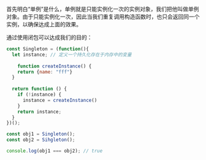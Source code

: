首先明白“单例”是什么，单例就是只能实例化一次的实例对象，我们把他叫做单例对象。由于只能实例化一次，因此当我们重复调用构造函数时，也只会返回同一个实例，以确保达成上面的效果。

通过使用闭包可以达成我们的目的：

```js
const Singleton = (function(){
  let instance; // 定义一个持久化存在于内存中的变量
  
	function createInstance() {
    return {name: "fff"}
  }
  
  return function () {
    if (!instance) {
      instance = createInstance()
    }
    return instance;
  }
})();

const obj1 = Singleton();
const obj2 = Sihgleton();

console.log(obj1 === obj2); // true
```

